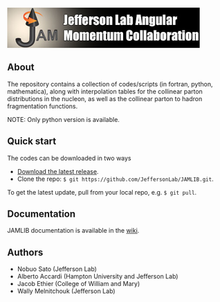 ![jamlogo](gallery/jam.jpg)

## About
 
The repository contains a collection of codes/scripts (in fortran, python,
mathematica), along with interpolation tables for the collinear parton
distributions in the nucleon, as well as the collinear parton to hadron
fragmentation functions. 

NOTE: Only python version is available.

## Quick start
The codes can be downloaded in two ways

* [Download the latest release](https://github.com/JeffersonLab/JAMLIB/archive/master.zip).
*  Clone the repo:  `$ git https://github.com/JeffersonLab/JAMLIB.git`.

To get the latest update, pull from your local repo, e.g. `$ git pull`.

## Documentation
JAMLIB documentation is available in the [wiki](https://github.com/JeffersonLab/JAMLIB/wiki). 

## Authors
* Nobuo Sato (Jefferson Lab)
* Alberto Accardi (Hampton University and Jefferson Lab)
* Jacob Ethier (College of William and Mary)
* Wally Melnitchouk (Jefferson Lab)

